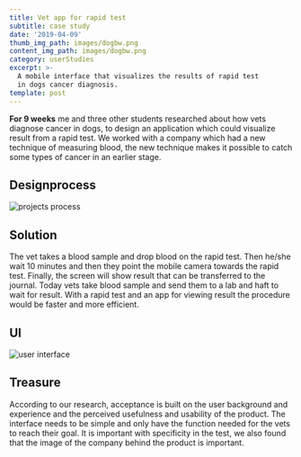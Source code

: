 ```yaml
---
title: Vet app for rapid test
subtitle: case study
date: '2019-04-09'
thumb_img_path: images/dogbw.png
content_img_path: images/dogbw.png
category: userStudies 
excerpt: >-
  A mobile interface that visualizes the results of rapid test
  in dogs cancer diagnosis.
template: post
---
```


**For 9 weeks** me and three other students researched about how vets diagnose cancer in dogs, to design an application which could visualize result from a rapid test. We worked with a company which had a new technique of measuring blood, the new technique makes it possible to catch some types of cancer in an earlier stage.

## Designprocess
![projects process](/images/prodia.svg)

## Solution

 The vet takes a blood sample and drop blood on the rapid test. Then he/she wait 10 minutes and then they point the mobile camera towards the rapid test. Finally, the screen will show result that can be transferred to the journal.
 Today vets take blood sample and send them to a lab and haft to wait for result. With a rapid test and an app for viewing result the procedure would be faster and more efficient.

## UI
![user interface](/images/vacMouckup.png)

## Treasure

According to our research, acceptance is built on the user background and experience and the perceived usefulness and usability of the product.
The interface needs to be simple and only have the function needed for the vets to reach their goal. It is important with specificity in the test, we also found that the image of the company behind the product is important.



